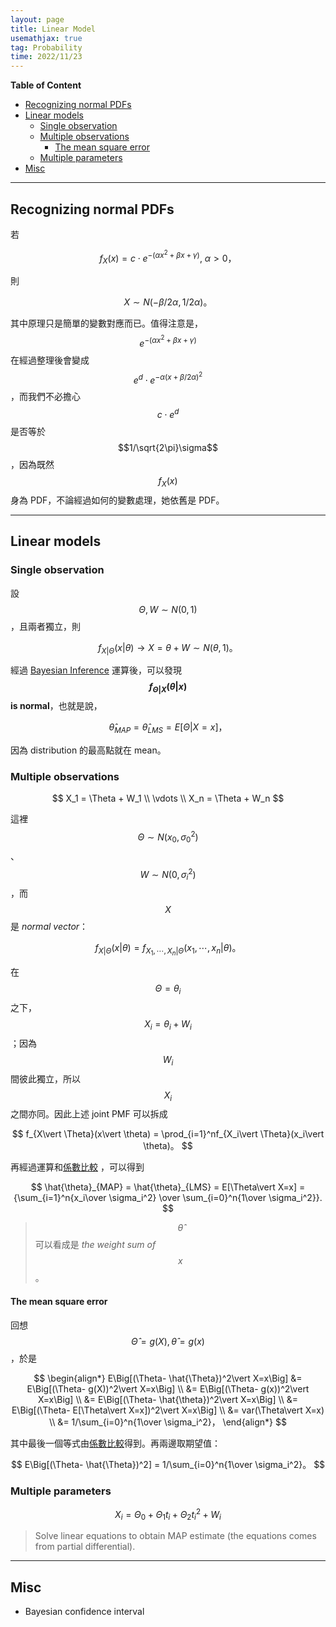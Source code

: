 ```yaml
---
layout: page
title: Linear Model
usemathjax: true
tag: Probability
time: 2022/11/23
---
```


**Table of Content**
- [Recognizing normal PDFs](#recognizing-normal-pdfs)
- [Linear models](#linear-models)
  - [Single observation](#single-observation)
  - [Multiple observations](#multiple-observations)
    - [The mean square error](#the-mean-square-error)
  - [Multiple parameters](#multiple-parameters)
- [Misc](#misc)

---

## Recognizing normal PDFs

若

$$
f_X(x) = c\cdot e^{-(\alpha x^2+\beta x+\gamma)},\ \alpha>0，
$$

則 

$$
X\sim N(-\beta/2\alpha, 1/2\alpha)。
$$

其中原理只是簡單的變數對應而已。值得注意是，$$e^{-(\alpha x^2+\beta x+\gamma)}$$ 在經過整理後會變成 $$e^d\cdot e^{-\alpha(x+\beta/2\alpha)^2}$$，而我們不必擔心 $$c\cdot e^d$$ 是否等於 $$1/\sqrt{2\pi}\sigma$$，因為既然 $$f_X(x)$$ 身為 PDF，不論經過如何的變數處理，她依舊是 PDF。

---

## Linear models
### Single observation

設 $$\Theta, W\sim N(0,1)$$，且兩者獨立，則

$$
f_{X\vert\Theta}(x\vert \theta) \rightarrow X = \theta + W \sim N(\theta, 1)。
$$

經過 [Bayesian Inference](../9-Bayesian-infer) 運算後，可以發現 **$$f_{\Theta\vert X}(\theta\vert x)$$ is normal**，也就是說，

$$
\hat{\theta}_{MAP} = \hat{\theta}_{LMS} = E[\Theta\vert X=x]，
$$

因為 distribution 的最高點就在 mean。

### Multiple observations

$$
X_1 = \Theta + W_1 \\
\vdots \\
X_n = \Theta + W_n
$$

這裡 $$\Theta \sim N(x_0, \sigma_0^2)$$、$$W \sim N(0, \sigma_i^2)$$，而 $$X$$ 是 *normal vector*：

$$
f_{X\vert \Theta}(x\vert \theta) = f_{X_1,\cdots,X_n\vert \Theta}(x_1,\cdots,x_n\vert \theta)。
$$

在 $$\Theta=\theta_i$$ 之下，$$X_i=\theta_i + W_i$$；因為 $$W_i$$ 間彼此獨立，所以 $$X_i$$ 之間亦同。因此上述 joint PMF 可以拆成

$$
f_{X\vert \Theta}(x\vert \theta) = \prod_{i=1}^nf_{X_i\vert \Theta}(x_i\vert \theta)。
$$

再經過運算和[係數比較](#recognizing-normal-pdfs) ，可以得到

$$
\hat{\theta}_{MAP} = \hat{\theta}_{LMS} = E[\Theta\vert X=x] = {\sum_{i=1}^n{x_i\over \sigma_i^2} \over \sum_{i=0}^n{1\over \sigma_i^2}}.
$$

> $$\hat{\theta}$$ 可以看成是 *the weight sum of $$x$$*。

#### The mean square error

回想 $$\hat{\Theta}=g(X), \hat{\theta} = g(x)$$，於是

$$
\begin{align*}
E\Big[(\Theta- \hat{\Theta})^2\vert X=x\Big] &= E\Big[(\Theta- g(X))^2\vert X=x\Big] \\
&= E\Big[(\Theta- g(x))^2\vert X=x\Big] \\
&= E\Big[(\Theta- \hat{\theta})^2\vert X=x\Big] \\
&= E\Big[(\Theta- E[\Theta\vert X=x])^2\vert X=x\Big] \\
&= var(\Theta\vert X=x) \\
&= 1/\sum_{i=0}^n{1\over \sigma_i^2}，
\end{align*}
$$

其中最後一個等式由[係數比較](#recognizing-normal-pdfs)得到。再兩邊取期望值：

$$
E\Big[(\Theta- \hat{\Theta})^2] = 1/\sum_{i=0}^n{1\over \sigma_i^2}。
$$

### Multiple parameters

$$
X_i = \Theta_0 + \Theta_1t_i + \Theta_2t_i^2 + W_i
$$

> Solve linear equations to obtain MAP estimate (the equations comes from partial differential).

---

## Misc

- Bayesian confidence interval
